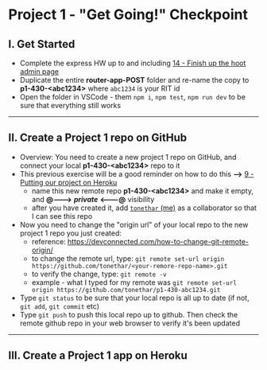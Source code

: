 # Project 1 - "Get Going!" Checkpoint

## I. Get Started
- Complete the express HW up to and including [14 - Finish up the hoot admin page](../exercises/14-finish-up-hoot-admin.md)
- Duplicate the entire **router-app-POST** folder and re-name the copy to **p1-430-&lt;abc1234>** where `abc1234` is your RIT id
- Open the folder in VSCode - them `npm i`, `npm test`, `npm run dev` to be sure that everything still works

---

## II. Create a Project 1 repo on GitHub
- Overview: You need to create a new project 1 repo on GitHub, and connect your local **p1-430-&lt;abc1234>** repo to it
- This previous exercise will be a good reminder on how to do this **-->** [9 - Putting our project on Heroku](../exercises/9-putting-project-on-heroku.md)
  - name this new remote repo **p1-430-&lt;abc1234>** and make it empty, and **@--->** ***private*** **&lt;---@** visibility
  - after you have created it, add [`tonethar` (me)](https://github.com/tonethar) as a collaborator so that I can see this repo
- Now you need to change the "origin url" of your local repo to the new project 1 repo you just created:
  - reference: https://devconnected.com/how-to-change-git-remote-origin/
  - to change the remote url, type: `git remote set-url origin https://github.com/tonethar/<your-remore-repo-name>.git`
  - to verify the change, type: `git remote -v`
  - example - what I typed for my remote was `git remote set-url origin https://github.com/tonethar/p1-430-abc1234.git`
- Type `git status` to be sure that your local repo is all up to date (if not, `git add`, `git commit` etc)
- Type `git push` to push this local repo up to github. Then check the remote github repo in your web browser to verify it's been updated

---

## III. Create a Project 1 app on Heroku

